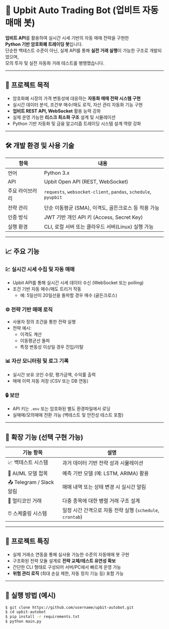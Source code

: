 # 🤖 Upbit Auto Trading Bot (업비트 자동 매매 봇)

**업비트 API**를 활용하여 실시간 시세 기반의 자동 매매 전략을 구현한  
**Python 기반 암호화폐 트레이딩 봇**입니다.  
단순한 백테스트 수준이 아닌, 실제 API를 통해 **실전 거래 실행**이 가능한 구조로 개발되었으며,  
모의 투자 및 실전 자동화 거래 테스트를 병행했습니다.

---

## 🎯 프로젝트 목적

- 암호화폐 시장의 가격 변동성에 대응하는 **자동화 매매 전략 시스템 구현**
- 실시간 데이터 분석, 조건부 매수/매도 로직, 자산 관리 자동화 기능 구현
- **업비트 REST API, WebSocket** 활용 능력 강화
- 실제 운영 가능한 **리스크 최소화 구조** 설계 및 시뮬레이션
- Python 기반 자동화 및 금융 알고리즘 트레이딩 시스템 설계 역량 강화

---

## 🛠️ 개발 환경 및 사용 기술

| 항목       | 내용 |
|------------|------|
| 언어       | Python 3.x |
| API        | Upbit Open API (REST, WebSocket) |
| 주요 라이브러리 | `requests`, `websocket-client`, `pandas`, `schedule`, `pyupbit` |
| 전략 관리 | 단순 이동평균 (SMA), 이격도, 골든크로스 등 적용 가능 |
| 인증 방식 | JWT 기반 개인 API 키 (Access, Secret Key) |
| 실행 환경 | CLI, 로컬 서버 또는 클라우드 서버(Linux) 실행 가능 |

---

## 📈 주요 기능

### 💹 실시간 시세 수집 및 자동 매매
- Upbit API를 통해 실시간 시세 데이터 수신 (WebSocket 또는 polling)
- 조건 기반 자동 매수/매도 트리거 작동
  - 예: 5일선이 20일선을 돌파할 경우 매수 (골든크로스)

### ⚙️ 전략 기반 매매 로직
- 사용자 정의 조건을 통한 전략 실행
- 전략 예시:
  - 이격도 계산
  - 이동평균선 돌파
  - 특정 변동성 이상일 경우 진입/이탈

### 📊 자산 모니터링 및 로그 기록
- 실시간 보유 코인 수량, 평가금액, 수익률 출력
- 매매 이력 자동 저장 (CSV 또는 DB 연동)

### 🔒 보안
- API 키는 `.env` 또는 암호화된 별도 환경파일에서 로딩
- 실매매/모의매매 전환 가능 (백테스트 및 안전성 테스트 포함)

---

## 🌱 확장 기능 (선택 구현 가능)

| 기능 항목 | 설명 |
|-----------|------|
| 📈 백테스트 시스템 | 과거 데이터 기반 전략 성과 시뮬레이션 |
| 🧠 AI/ML 모델 접목 | 예측 기반 모델 (예: LSTM, ARIMA) 활용 |
| 📤 Telegram / Slack 알림 | 매매 내역 또는 상태 변경 시 실시간 알림 |
| 🔌 멀티코인 거래 | 다중 종목에 대한 병렬 거래 구조 설계 |
| ⏰ 스케줄링 시스템 | 일정 시간 간격으로 자동 전략 실행 (`schedule`, `crontab`) |

---

## 📌 프로젝트 특징

- 실제 거래소 연동을 통해 실사용 가능한 수준의 자동매매 봇 구현
- 구조화된 전략 모듈 설계로 **전략 교체/테스트 유연성 확보**
- 간단한 CLI 형태로 구성되어 서버/PC에서 빠르게 운영 가능
- **위험 관리 로직** (최대 손실 제한, 자동 정지 기능 등) 포함 가능

---

## 🚀 실행 방법 (예시)

```bash
$ git clone https://github.com/username/upbit-autobot.git
$ cd upbit-autobot
$ pip install -r requirements.txt
$ python main.py
